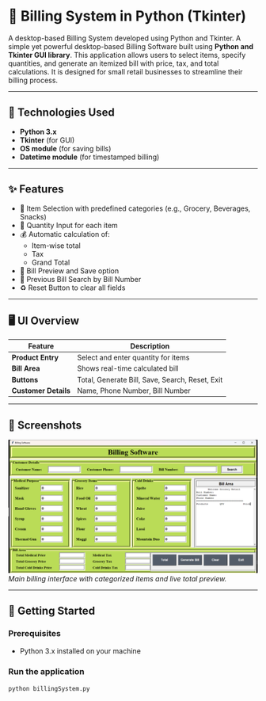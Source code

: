# 🧾 Billing System in Python (Tkinter)

A desktop-based Billing System developed using Python and Tkinter. A simple yet powerful desktop-based Billing Software built using **Python and Tkinter GUI library**. This application allows users to select items, specify quantities, and generate an itemized bill with price, tax, and total calculations. It is designed for small retail businesses to streamline their billing process.

---

## 🔧 Technologies Used

- **Python 3.x**
- **Tkinter** (for GUI)
- **OS module** (for saving bills)
- **Datetime module** (for timestamped billing)

---

## ✨ Features

- 🧺 Item Selection with predefined categories (e.g., Grocery, Beverages, Snacks)
- 🔢 Quantity Input for each item
- 💰 Automatic calculation of:
  - Item-wise total
  - Tax
  - Grand Total
- 🧾 Bill Preview and Save option
- 📂 Previous Bill Search by Bill Number
- ♻️ Reset Button to clear all fields

---

## 🖥️ UI Overview

| Feature | Description |
|--------|-------------|
| **Product Entry** | Select and enter quantity for items |
| **Bill Area** | Shows real-time calculated bill |
| **Buttons** | Total, Generate Bill, Save, Search, Reset, Exit |
| **Customer Details** | Name, Phone Number, Bill Number |

---

## 📸 Screenshots

![Main Interface](BillingScreenshot1.png) <br>
*Main billing interface with categorized items and live total preview.*

---

## 🚀 Getting Started

### Prerequisites

- Python 3.x installed on your machine

### Run the application

```bash
python billingSystem.py
